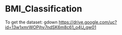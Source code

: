 # BMI_Classification
To get the dataset:
gdown https://drive.google.com/uc?id=13w1xmrWOPjhv7ndSK6m8c61_o4U_gw01
